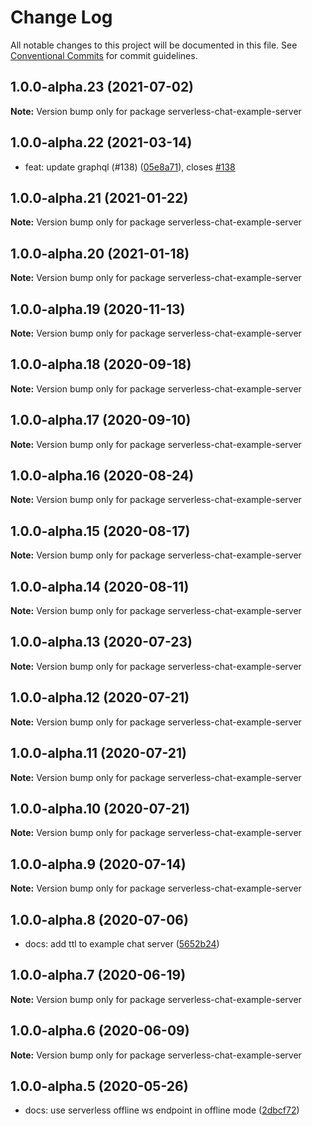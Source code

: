 # Change Log

All notable changes to this project will be documented in this file.
See [Conventional Commits](https://conventionalcommits.org) for commit guidelines.

## 1.0.0-alpha.23 (2021-07-02)

**Note:** Version bump only for package serverless-chat-example-server

## 1.0.0-alpha.22 (2021-03-14)

- feat: update graphql (#138) ([05e8a71](https://github.com/michalkvasnicak/aws-lambda-graphql/commit/05e8a71)), closes [#138](https://github.com/michalkvasnicak/aws-lambda-graphql/issues/138)

## 1.0.0-alpha.21 (2021-01-22)

**Note:** Version bump only for package serverless-chat-example-server

## 1.0.0-alpha.20 (2021-01-18)

**Note:** Version bump only for package serverless-chat-example-server

## 1.0.0-alpha.19 (2020-11-13)

**Note:** Version bump only for package serverless-chat-example-server

## 1.0.0-alpha.18 (2020-09-18)

**Note:** Version bump only for package serverless-chat-example-server

## 1.0.0-alpha.17 (2020-09-10)

**Note:** Version bump only for package serverless-chat-example-server

## 1.0.0-alpha.16 (2020-08-24)

**Note:** Version bump only for package serverless-chat-example-server

## 1.0.0-alpha.15 (2020-08-17)

**Note:** Version bump only for package serverless-chat-example-server

## 1.0.0-alpha.14 (2020-08-11)

**Note:** Version bump only for package serverless-chat-example-server

## 1.0.0-alpha.13 (2020-07-23)

**Note:** Version bump only for package serverless-chat-example-server

## 1.0.0-alpha.12 (2020-07-21)

**Note:** Version bump only for package serverless-chat-example-server

## 1.0.0-alpha.11 (2020-07-21)

**Note:** Version bump only for package serverless-chat-example-server

## 1.0.0-alpha.10 (2020-07-21)

**Note:** Version bump only for package serverless-chat-example-server

## 1.0.0-alpha.9 (2020-07-14)

**Note:** Version bump only for package serverless-chat-example-server

## 1.0.0-alpha.8 (2020-07-06)

- docs: add ttl to example chat server ([5652b24](https://github.com/michalkvasnicak/aws-lambda-graphql/commit/5652b24))

## 1.0.0-alpha.7 (2020-06-19)

**Note:** Version bump only for package serverless-chat-example-server

## 1.0.0-alpha.6 (2020-06-09)

**Note:** Version bump only for package serverless-chat-example-server

## 1.0.0-alpha.5 (2020-05-26)

- docs: use serverless offline ws endpoint in offline mode ([2dbcf72](https://github.com/michalkvasnicak/aws-lambda-graphql/commit/2dbcf72))
